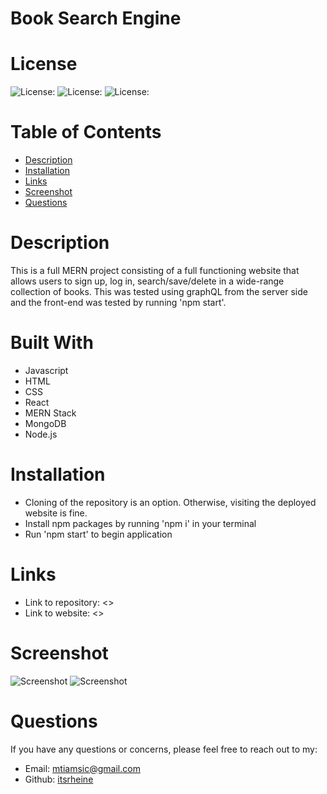 
# Book Search Engine

# License
  
![License: ](https://img.shields.io/badge/javascript-94.2-0298c3.svg)
![License: ](https://img.shields.io/badge/html-5.3-0298c3.svg)
![License: ](https://img.shields.io/badge/css-0.5-0298c3.svg)

# Table of Contents

- [Description](#description)
- [Installation](#installation)
- [Links](#links)
- [Screenshot](#screenshot)
- [Questions](#questions)

# Description

This is a full MERN project consisting of a full functioning website that allows users to sign up, log in, search/save/delete in a wide-range collection of books.  This was tested using graphQL from the server side and the front-end was tested by running 'npm start'.

# Built With

- Javascript
- HTML
- CSS
- React
- MERN Stack
- MongoDB
- Node.js

# Installation

- Cloning of the repository is an option. Otherwise, visiting the deployed website is fine.
- Install npm packages by running 'npm i' in your terminal
- Run 'npm start' to begin application

# Links

- Link to repository: <>
- Link to website: <>

# Screenshot

![Screenshot](images/ss1.PNG)
![Screenshot](images/ss2.PNG)

# Questions

If you have any questions or concerns, please feel free to reach out to my:

- Email: [mtiamsic@gmail.com]()
- Github: [itsrheine]()
